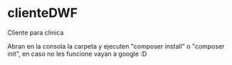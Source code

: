# clienteDWF
Cliente para clinica 

Abran en la consola la carpeta y ejecuten "composer install" o "composer init", en caso no les funcione vayan a google :D
